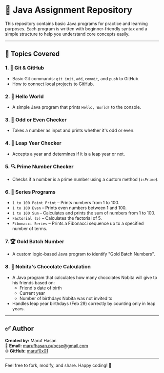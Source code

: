 # 📘 Java Assignment Repository

This repository contains basic Java programs for practice and learning purposes. Each program is written with beginner-friendly syntax and a simple structure to help you understand core concepts easily.

---

## 📁 Topics Covered

### 1. 🧩 Git & GitHub
- Basic Git commands: `git init`, `add`, `commit`, and `push` to GitHub.
- How to connect local projects to GitHub.

### 2. 👋 Hello World
- A simple Java program that prints `Hello, World!` to the console.

### 3. 🔢 Odd or Even Checker
- Takes a number as input and prints whether it's odd or even.

### 4. 📅 Leap Year Checker
- Accepts a year and determines if it is a leap year or not.

### 5. 🔍 Prime Number Checker
- Checks if a number is a prime number using a custom method (`isPrime`).

### 6. 🔁 Series Programs
- `1 to 100 Point Print` – Prints numbers from 1 to 100.
- `1 to 100 Even` – Prints even numbers between 1 and 100.
- `1 to 100 Sum` – Calculates and prints the sum of numbers from 1 to 100.
- `Factorial (5)` – Calculates the factorial of 5.
- `Fibonacci Series` – Prints a Fibonacci sequence up to a specified number of terms.

### 7. 🏆 Gold Batch Number
- A custom logic-based Java program to identify "Gold Batch Numbers".

### 8. 🍫 Nobita's Chocolate Calculation
- A Java program that calculates how many chocolates Nobita will give to his friends based on:
  - Friend's date of birth
  - Current year
  - Number of birthdays Nobita was not invited to
- Handles leap year birthdays (Feb 29) correctly by counting only in leap years.

---

## ✅ Author

**Created by:** Maruf Hasan  
📧 **Email:** marufhasan.pubcse@gmail.com  
🌐 **GitHub:** [maruf0x01](https://github.com/maruf0x01)

---

Feel free to fork, modify, and share. Happy coding! 🚀

